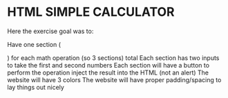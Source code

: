 HTML SIMPLE CALCULATOR
==============================

Here the exercise goal was to:

Have one section (<div>) for each math operation (so 3 sections) total
Each section has two inputs to take the first and second numbers
Each section will have a button to perform the operation
inject the result into the HTML (not an alert)
The website will have 3 colors
The website will have proper padding/spacing to lay things out nicely
